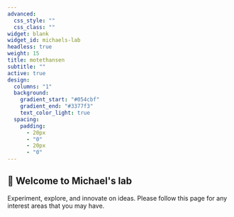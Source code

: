 ```yaml
---
advanced:
  css_style: ""
  css_class: ""
widget: blank
widget_id: michaels-lab
headless: true
weight: 15
title: motethansen
subtitle: ""
active: true
design:
  columns: "1"
  background:
    gradient_start: "#054cbf"
    gradient_end: "#3377f3"
    text_color_light: true
  spacing:
    padding:
      - 20px
      - "0"
      - 20px
      - "0"
---
```

## 👋 Welcome to Michael's lab

Experiment, explore, and innovate on ideas. Please follow this page for any interest areas that you may have.